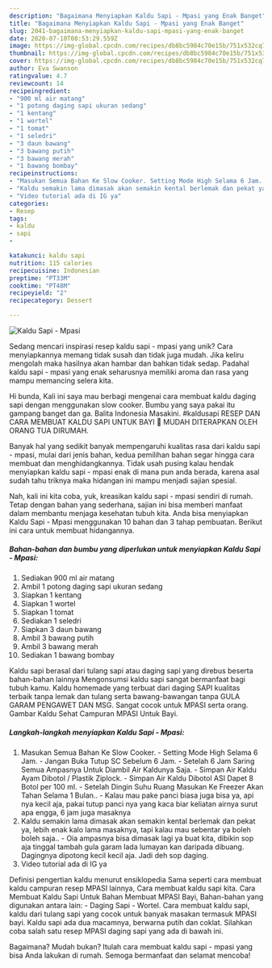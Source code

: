 ```yaml
---
description: "Bagaimana Menyiapkan Kaldu Sapi - Mpasi yang Enak Banget"
title: "Bagaimana Menyiapkan Kaldu Sapi - Mpasi yang Enak Banget"
slug: 2041-bagaimana-menyiapkan-kaldu-sapi-mpasi-yang-enak-banget
date: 2020-07-10T08:53:29.559Z
image: https://img-global.cpcdn.com/recipes/db8bc5984c70e15b/751x532cq70/kaldu-sapi-mpasi-foto-resep-utama.jpg
thumbnail: https://img-global.cpcdn.com/recipes/db8bc5984c70e15b/751x532cq70/kaldu-sapi-mpasi-foto-resep-utama.jpg
cover: https://img-global.cpcdn.com/recipes/db8bc5984c70e15b/751x532cq70/kaldu-sapi-mpasi-foto-resep-utama.jpg
author: Eva Swanson
ratingvalue: 4.7
reviewcount: 14
recipeingredient:
- "900 ml air matang"
- "1 potong daging sapi ukuran sedang"
- "1 kentang"
- "1 wortel"
- "1 tomat"
- "1 seledri"
- "3 daun bawang"
- "3 bawang putih"
- "3 bawang merah"
- "1 bawang bombay"
recipeinstructions:
- "Masukan Semua Bahan Ke Slow Cooker. Setting Mode High Selama 6 Jam. Jangan Buka Tutup SC Sebelum 6 Jam. Setelah 6 Jam Saring Semua Ampasnya Untuk Diambil Air Kaldunya Saja. Simpan Air Kaldu Ayam Dibotol / Plastik Ziplock. Simpan Air Kaldu Dibotol ASI Dapet 8 Botol per 100 ml. Setelah Dingin Suhu Ruang Masukan Ke Freezer Akan Tahan Selama 1 Bulan.. Kalau mau pake panci biasa juga bisa ya, api nya kecil aja, pakai tutup panci nya yang kaca biar keliatan airnya surut apa engga, 6 jam juga masaknya"
- "Kaldu semakin lama dimasak akan semakin kental berlemak dan pekat ya, lebih enak kalo lama masaknya, tapi kalau mau sebentar ya boleh boleh saja.. Oia ampasnya bisa dimasak lagi ya buat kita, dibikin sop aja tinggal tambah gula garam lada lumayan kan daripada dibuang. Dagingnya dipotong kecil kecil aja. Jadi deh sop daging."
- "Video tutorial ada di IG ya"
categories:
- Resep
tags:
- kaldu
- sapi
- 

katakunci: kaldu sapi  
nutrition: 115 calories
recipecuisine: Indonesian
preptime: "PT33M"
cooktime: "PT48M"
recipeyield: "2"
recipecategory: Dessert

---
```



![Kaldu Sapi - Mpasi](https://img-global.cpcdn.com/recipes/db8bc5984c70e15b/751x532cq70/kaldu-sapi-mpasi-foto-resep-utama.jpg)

Sedang mencari inspirasi resep kaldu sapi - mpasi yang unik? Cara menyiapkannya memang tidak susah dan tidak juga mudah. Jika keliru mengolah maka hasilnya akan hambar dan bahkan tidak sedap. Padahal kaldu sapi - mpasi yang enak seharusnya memiliki aroma dan rasa yang mampu memancing selera kita.

Hi bunda, Kali ini saya mau berbagi mengenai cara membuat kaldu daging sapi dengan menggunakan slow cooker. Bumbu yang saya pakai itu gampang banget dan ga. Balita Indonesia Masakini. #kaldusapi RESEP DAN CARA MEMBUAT KALDU SAPI UNTUK BAYI 💖 MUDAH DITERAPKAN OLEH ORANG TUA DIRUMAH.

Banyak hal yang sedikit banyak mempengaruhi kualitas rasa dari kaldu sapi - mpasi, mulai dari jenis bahan, kedua pemilihan bahan segar hingga cara membuat dan menghidangkannya. Tidak usah pusing kalau hendak menyiapkan kaldu sapi - mpasi enak di mana pun anda berada, karena asal sudah tahu triknya maka hidangan ini mampu menjadi sajian spesial.


Nah, kali ini kita coba, yuk, kreasikan kaldu sapi - mpasi sendiri di rumah. Tetap dengan bahan yang sederhana, sajian ini bisa memberi manfaat dalam membantu menjaga kesehatan tubuh kita. Anda bisa menyiapkan Kaldu Sapi - Mpasi menggunakan 10 bahan dan 3 tahap pembuatan. Berikut ini cara untuk membuat hidangannya.

<!--inarticleads1-->

##### Bahan-bahan dan bumbu yang diperlukan untuk menyiapkan Kaldu Sapi - Mpasi:

1. Sediakan 900 ml air matang
1. Ambil 1 potong daging sapi ukuran sedang
1. Siapkan 1 kentang
1. Siapkan 1 wortel
1. Siapkan 1 tomat
1. Sediakan 1 seledri
1. Siapkan 3 daun bawang
1. Ambil 3 bawang putih
1. Ambil 3 bawang merah
1. Sediakan 1 bawang bombay


Kaldu sapi berasal dari tulang sapi atau daging sapi yang direbus beserta bahan-bahan lainnya Mengonsumsi kaldu sapi sangat bermanfaat bagi tubuh kamu. Kaldu homemade yang terbuat dari daging SAPI kualitas terbaik tanpa lemak dan tulang serta bawang-bawangan tanpa GULA GARAM PENGAWET DAN MSG. Sangat cocok untuk MPASI serta orang. Gambar Kaldu Sehat Campuran MPASI Untuk Bayi. 

<!--inarticleads2-->

##### Langkah-langkah menyiapkan Kaldu Sapi - Mpasi:

1. Masukan Semua Bahan Ke Slow Cooker. - Setting Mode High Selama 6 Jam. - Jangan Buka Tutup SC Sebelum 6 Jam. - Setelah 6 Jam Saring Semua Ampasnya Untuk Diambil Air Kaldunya Saja. - Simpan Air Kaldu Ayam Dibotol / Plastik Ziplock. - Simpan Air Kaldu Dibotol ASI Dapet 8 Botol per 100 ml. - Setelah Dingin Suhu Ruang Masukan Ke Freezer Akan Tahan Selama 1 Bulan.. - Kalau mau pake panci biasa juga bisa ya, api nya kecil aja, pakai tutup panci nya yang kaca biar keliatan airnya surut apa engga, 6 jam juga masaknya
1. Kaldu semakin lama dimasak akan semakin kental berlemak dan pekat ya, lebih enak kalo lama masaknya, tapi kalau mau sebentar ya boleh boleh saja.. - Oia ampasnya bisa dimasak lagi ya buat kita, dibikin sop aja tinggal tambah gula garam lada lumayan kan daripada dibuang. Dagingnya dipotong kecil kecil aja. Jadi deh sop daging.
1. Video tutorial ada di IG ya


Definisi pengertian kaldu menurut ensiklopedia Sama seperti cara membuat kaldu campuran resep MPASI lainnya, Cara membuat kaldu sapi kita. Cara Membuat Kaldu Sapi Untuk Bahan Membuat MPASI Bayi, Bahan-bahan yang digunakan antara lain: - Daging Sapi - Wortel. Cara membuat kaldu sapi, kaldu dari tulang sapi yang cocok untuk banyak masakan termasuk MPASI bayi. Kaldu sapi ada dua macamnya, berwarna putih dan coklat. Silahkan coba salah satu resep MPASI daging sapi yang ada di bawah ini. 

Bagaimana? Mudah bukan? Itulah cara membuat kaldu sapi - mpasi yang bisa Anda lakukan di rumah. Semoga bermanfaat dan selamat mencoba!

